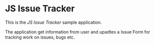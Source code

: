# JS Issue Tracker
This is the *JS Issue Tracker* sample application.

The application get information from user and upadtes a Issue Form for tracking work on issues, bugs etc.

